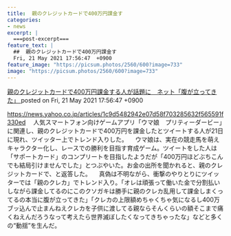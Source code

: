 ```yaml
---
title:  親のクレジットカードで400万円課金す
categories:
- news
excerpt: |
  ===post-excerpt===
feature_text: |
  ##  親のクレジットカードで400万円課金す
  Fri, 21 May 2021 17:56:47  +0900
feature_image: "https://picsum.photos/2560/600?image=733"
image: "https://picsum.photos/2560/600?image=733"
---
```


[ 親のクレジットカードで400万円課金する人が話題に　ネット「腹が立ってきた」  ](https://hayabusa9.5ch.net/test/read.cgi/mnewsplus/1621587407/)
posted on Fri, 21 May 2021 17:56:47  +0900

<!--more-->

https://news.yahoo.co.jp/articles/1c9d5482942e07d58f703285632f565591f330ed 　人気スマートフォン向けゲームアプリ「ウマ娘　プリティーダービー」に関連し、親のクレジットカードで400万円を課金したとツイートする人が21日に現れ、ツイッター上でトレンド入りした。 　ウマ娘は、実在の競走馬を萌えキャラクター化し、レースでの勝利を目指す育成ゲーム。ツイートをした人は「サポートカード」のコンプリートを目指したようだが「400万円ほどぶちこんでも結局引けませんでした」とつぶやいた。お金の出所を聞かれると、親のクレジットカードで、と返答した。 　真偽は不明ながら、衝撃のやりとりにツイッターでは「親のクレカ」でトレンド入り。「オレは頑張って働いた金で分割払いしながら課金してるのにこのクソガキは勝手に親のクレカ乱用して課金しまくってるの本当に腹が立ってきた」「クレカの上限額めちゃくちゃ気になるし400万ブッ込んで止まんねえクレカを子供に渡してる親ならそんくらいの額そこまで痛くねえんだろうなって考えたら世界滅ぼしたくなってきちゃったな」などと多くの“動揺”を生んだ。
